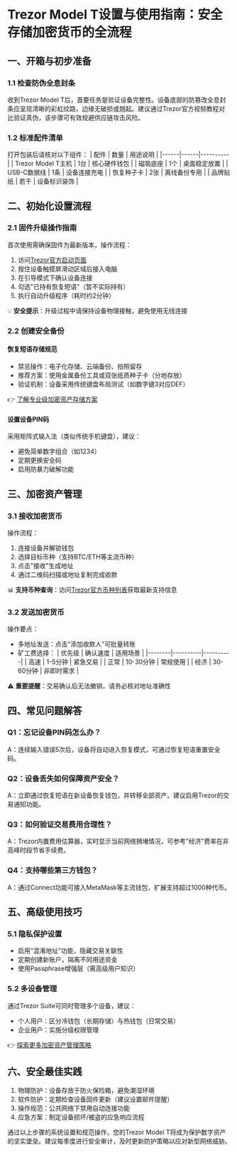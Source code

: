 # Trezor Model T设置与使用指南：安全存储加密货币的全流程

## 一、开箱与初步准备
### 1.1 检查防伪全息封条
收到Trezor Model T后，首要任务是验证设备完整性。设备底部的防篡改全息封条应呈现清晰的彩虹纹路，边缘无破损或翘起。建议通过Trezor官方视频教程对比验证真伪，该步骤可有效规避供应链攻击风险。

### 1.2 标准配件清单
打开包装后请核对以下组件：
| 配件 | 数量 | 用途说明 |
|------|------|----------|
| Trezor Model T主机 | 1台 | 核心硬件钱包 |
| 磁吸底座 | 1个 | 桌面稳定放置 |
| USB-C数据线 | 1条 | 设备连接充电 |
| 恢复种子卡 | 2张 | 离线备份专用 |
| 品牌贴纸 | 若干 | 设备标识装饰 |

## 二、初始化设置流程
### 2.1 固件升级操作指南
首次使用需确保固件为最新版本，操作流程：
1. 访问[Trezor官方启动页面](https://trezor.io/start/)
2. 按住设备触摸屏滑动区域后接入电脑
3. 在引导模式下确认设备连接
4. 勾选"已持有恢复短语"（暂不实际持有）
5. 执行自动升级程序（耗时约2分钟）

💡 **安全提示**：升级过程中请保持设备物理接触，避免使用无线连接

### 2.2 创建安全备份
#### 恢复短语存储规范
- 禁忌操作：电子化存储、云端备份、拍照留存
- 推荐方案：使用金属备份工具或双张纸质种子卡（分地存放）
- 验证机制：设备采用传统键盘布局测试（如数字键3对应DEF）

👉 [了解专业级加密资产存储方案](https://bit.ly/okx_welcome)

#### 设置设备PIN码
采用矩阵式输入法（类似传统手机键盘），建议：
- 避免简单数字组合（如1234）
- 定期更换安全码
- 启用防暴力破解功能

## 三、加密资产管理
### 3.1 接收加密货币
操作流程：
1. 连接设备并解锁钱包
2. 选择目标币种（支持BTC/ETH等主流币种）
3. 点击"接收"生成地址
4. 通过二维码扫描或地址复制完成收款

📊 **支持币种查询**：访问[Trezor官方币种列表](https://trezor.io/coins/)获取最新支持信息

### 3.2 发送加密货币
操作要点：
- 多地址发送：点击"添加收款人"可批量转账
- 矿工费选择：
  | 优先级 | 确认速度 | 适用场景 |
  |--------|----------|----------|
  | 高速 | 1-5分钟 | 紧急交易 |
  | 正常 | 10-30分钟 | 常规使用 |
  | 经济 | 30-60分钟 | 非即时需求 |

⚠️ **重要提醒**：交易确认后无法撤销，请务必核对地址准确性

## 四、常见问题解答
### Q1：忘记设备PIN码怎么办？
A：连续输入错误5次后，设备将自动进入恢复模式，可通过恢复短语重置安全码。

### Q2：设备丢失如何保障资产安全？
A：立即通过恢复短语在新设备恢复钱包，并转移全部资产。建议启用Trezor的交易通知功能。

### Q3：如何验证交易费用合理性？
A：Trezor内置费用估算器，实时显示当前网络拥堵情况，可参考"经济"费率在非高峰时段节省手续费。

### Q4：支持哪些第三方钱包？
A：通过Connect功能可接入MetaMask等主流钱包，扩展支持超过1000种代币。

## 五、高级使用技巧
### 5.1 隐私保护设置
- 启用"混淆地址"功能，隐藏交易关联性
- 定期创建新账户，隔离不同用途资金
- 使用Passphrase增强层（需高级用户知识）

### 5.2 多设备管理
通过Trezor Suite可同时管理多个设备，建议：
- 个人用户：区分冷钱包（长期存储）与热钱包（日常交易）
- 企业用户：实施分级权限管理

👉 [探索更多加密资产管理策略](https://bit.ly/okx_welcome)

## 六、安全最佳实践
1. 物理防护：设备存放于防火保险箱，避免潮湿环境
2. 软件防护：定期检查设备固件更新（建议设置邮件提醒）
3. 操作规范：公共网络下禁用自动连接功能
4. 应急方案：制定设备损坏/被盗的应急响应流程

通过以上步骤的系统设置和规范操作，您的Trezor Model T将成为保护数字资产的坚实堡垒。建议每季度进行安全审计，及时更新防护策略以应对新型网络威胁。
